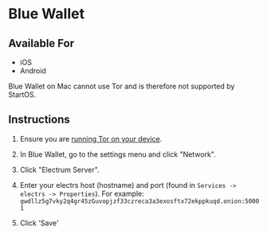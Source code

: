 # Blue Wallet

## Available For

- iOS
- Android

Blue Wallet on Mac cannot use Tor and is therefore not supported by StartOS.

## Instructions

1. Ensure you are [running Tor on your device](../../../../user-manual/connecting.md#running-tor-on-your-phonelaptop).

1. In Blue Wallet, go to the settings menu and click "Network".

1. Click "Electrum Server".

1. Enter your electrs host (hostname) and port (found in `Services -> electrs -> Properties`). For example: `gwdllz5g7vky2q4gr45zGuvopjzf33czreca3a3exosftx72ekppkuqd.onion:50001`

1. Click 'Save'
